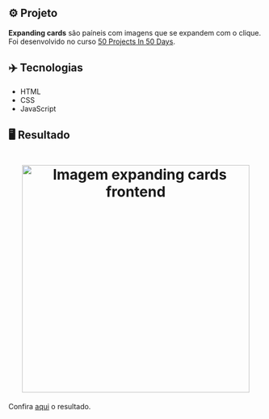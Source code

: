## ⚙️ Projeto
**Expanding cards** são paíneis com imagens que se expandem com o clique. Foi desenvolvido no curso <a href="https://www.udemy.com/share/103Pv2AEcYdFxQQXUH">50 Projects In 50 Days</a>.

## ✈️ Tecnologias
- HTML
- CSS
- JavaScript

## 🖥️ Resultado
<h1 align="center">
  <img alt="Imagem expanding cards frontend" src="https://i.imgur.com/S43XoGQ.png" width="450px"> 
</h1>
Confira <a href="https://expanding-cards-ruuuff.netlify.app">aqui</a> o resultado.